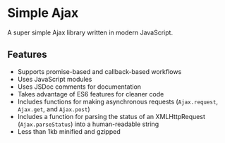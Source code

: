 # Simple Ajax
A super simple Ajax library written in modern JavaScript.

## Features
- Supports promise-based and callback-based workflows
- Uses JavaScript modules
- Uses JSDoc comments for documentation
- Takes advantage of ES6 features for cleaner code
- Includes functions for making asynchronous requests (`Ajax.request`, `Ajax.get`, and `Ajax.post`)
- Includes a function for parsing the status of an XMLHttpRequest (`Ajax.parseStatus`) into a human-readable string
- Less than 1kb minified and gzipped
